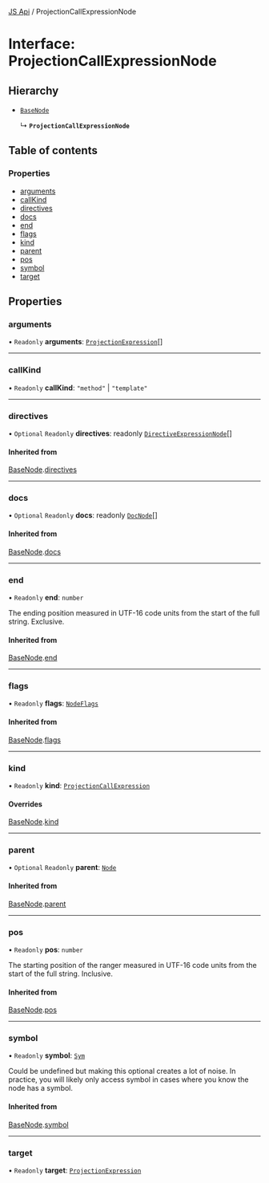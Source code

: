 [JS Api](../index.md) / ProjectionCallExpressionNode

# Interface: ProjectionCallExpressionNode

## Hierarchy

- [`BaseNode`](BaseNode.md)

  ↳ **`ProjectionCallExpressionNode`**

## Table of contents

### Properties

- [arguments](ProjectionCallExpressionNode.md#arguments)
- [callKind](ProjectionCallExpressionNode.md#callkind)
- [directives](ProjectionCallExpressionNode.md#directives)
- [docs](ProjectionCallExpressionNode.md#docs)
- [end](ProjectionCallExpressionNode.md#end)
- [flags](ProjectionCallExpressionNode.md#flags)
- [kind](ProjectionCallExpressionNode.md#kind)
- [parent](ProjectionCallExpressionNode.md#parent)
- [pos](ProjectionCallExpressionNode.md#pos)
- [symbol](ProjectionCallExpressionNode.md#symbol)
- [target](ProjectionCallExpressionNode.md#target)

## Properties

### arguments

• `Readonly` **arguments**: [`ProjectionExpression`](../index.md#projectionexpression)[]

___

### callKind

• `Readonly` **callKind**: ``"method"`` \| ``"template"``

___

### directives

• `Optional` `Readonly` **directives**: readonly [`DirectiveExpressionNode`](DirectiveExpressionNode.md)[]

#### Inherited from

[BaseNode](BaseNode.md).[directives](BaseNode.md#directives)

___

### docs

• `Optional` `Readonly` **docs**: readonly [`DocNode`](DocNode.md)[]

#### Inherited from

[BaseNode](BaseNode.md).[docs](BaseNode.md#docs)

___

### end

• `Readonly` **end**: `number`

The ending position measured in UTF-16 code units from the start of the
full string. Exclusive.

#### Inherited from

[BaseNode](BaseNode.md).[end](BaseNode.md#end)

___

### flags

• `Readonly` **flags**: [`NodeFlags`](../enums/NodeFlags.md)

#### Inherited from

[BaseNode](BaseNode.md).[flags](BaseNode.md#flags)

___

### kind

• `Readonly` **kind**: [`ProjectionCallExpression`](../enums/SyntaxKind.md#projectioncallexpression)

#### Overrides

[BaseNode](BaseNode.md).[kind](BaseNode.md#kind)

___

### parent

• `Optional` `Readonly` **parent**: [`Node`](../index.md#node)

#### Inherited from

[BaseNode](BaseNode.md).[parent](BaseNode.md#parent)

___

### pos

• `Readonly` **pos**: `number`

The starting position of the ranger measured in UTF-16 code units from the
start of the full string. Inclusive.

#### Inherited from

[BaseNode](BaseNode.md).[pos](BaseNode.md#pos)

___

### symbol

• `Readonly` **symbol**: [`Sym`](Sym.md)

Could be undefined but making this optional creates a lot of noise. In practice,
you will likely only access symbol in cases where you know the node has a symbol.

#### Inherited from

[BaseNode](BaseNode.md).[symbol](BaseNode.md#symbol)

___

### target

• `Readonly` **target**: [`ProjectionExpression`](../index.md#projectionexpression)
